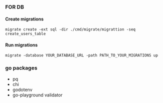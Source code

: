 ### FOR DB

#### Create migrations
```
migrate create -ext sql -dir ./cmd/migrate/migrattion -seq create_users_table
```
#### Run migrations
```
migrate -database YOUR_DATABASE_URL -path PATH_TO_YOUR_MIGRATIONS up
```


### go packages
- pq
- chi
- godotenv
- go-playground validator
